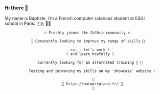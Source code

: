 ### Hi there 👋

My name is Baptiste, i'm a French computer sciences student at ESGI school in Paris. 🇫🇷 👨‍🎓

                      🔥 Freshly joined the Github community 🔥 
                      
                🎨 Constantly looking to improve my range of skills 🎨 
                   
                                  so... let's work ! 
                                ( and learn hopfully )
                      
                   Currently looking for an alternated training 👀 👀
                                
               Testing and improving my skills on my 'showcase' website : 
                                            
                                            📸
                              📸 https://batworkplace.fr/ 📸
                                            📸
